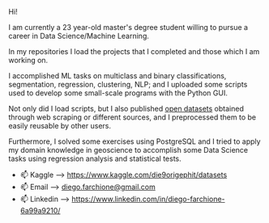 Hi! 

I am currently a 23 year-old master's degree student willing to pursue a career in Data Science/Machine Learning.

In my repositories I load the projects that I completed and those which I am working on.

I accomplished ML tasks on multiclass and binary classifications, segmentation, regression, clustering, NLP; and 
I uploaded some scripts used to develop some small-scale programs with the Python GUI.

Not only did I load scripts, but I also published [open datasets](https://www.kaggle.com/die9origephit/datasets) obtained through web scraping or different sources, and I preprocessed them to be easily reusable by other users.

Furthermore, I solved some exercises using PostgreSQL and I tried to apply my domain knowledge in geoscience to accomplish some Data Science tasks using regression analysis and statistical tests. 


- 📫 Kaggle -->   https://www.kaggle.com/die9origephit/datasets
- 📫 Email --> diego.farchione@gmail.com
- 📫 Linkedin --> https://www.linkedin.com/in/diego-farchione-6a99a9210/
<!---
Iron486/Iron486 is a ✨ special ✨ repository because its `README.md` (this file) appears on your GitHub profile.
You can click the Preview link to take a look at your changes.
--->
